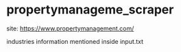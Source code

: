 # propertymanageme_scraper
site: https://www.propertymanagement.com/

industries information mentioned inside input.txt
